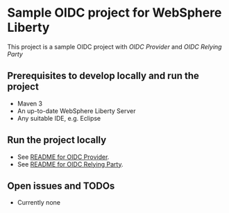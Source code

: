 # Sample OIDC project for WebSphere Liberty #

This project is a sample OIDC project with *OIDC Provider* and *OIDC Relying Party*

## Prerequisites to develop locally and run the project ##
- Maven 3
- An up-to-date WebSphere Liberty Server
- Any suitable IDE, e.g. Eclipse

## Run the project locally ##

- See [README for OIDC Provider](oidc-provider-01/readme.md).
- See [README for OIDC Relying Party](oidc-rp-01/readme.md).


## Open issues and TODOs ##
 
- Currently none
